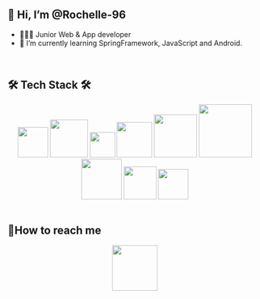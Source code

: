 ## 👋 Hi, I’m @Rochelle-96
- 👩🏻‍💼   Junior Web & App developer
- 🌱 I’m currently learning SpringFramework, JavaScript and Android.
</br>


## 🛠 Tech Stack 🛠
<div align="center">
 <img src="https://img.shields.io/badge/JAVA-007396?style=for-the-badge&logo=java&logoColor=white" width="60px"/> 
 <img src="https://img.shields.io/badge/Spring-6DB33F?style=for-the-badge&logo=Spring&logoColor=white" width="75px"/> 
 <img src="https://img.shields.io/badge/JSP-007396?style=flat-square&logo=java&logoColor=white" width="50px"/>
 <img src="https://img.shields.io/badge/mysql-4479A1?style=for-the-badge&logo=mysql&logoColor=white" width="70px"/> 
 <img src="https://img.shields.io/badge/mariaDB-003545?style=for-the-badge&logo=mariaDB&logoColor=white" width="85px"/>
 <img src="https://img.shields.io/badge/javascript-F7DF1E?style=for-the-badge&logo=javascript&logoColor=black" width="105px"/> 
 <img src="https://img.shields.io/badge/jquery-0769AD?style=for-the-badge&logo=jquery&logoColor=white" width="80px"/>
 <img src="https://img.shields.io/badge/html-E34F26?style=for-the-badge&logo=html5&logoColor=white" width="65px"/> 
 <img src="https://img.shields.io/badge/css-1572B6?style=for-the-badge&logo=css3&logoColor=white" width="60px"/>
</div>
<br>
 
 
 ## 📲How to reach me 
<div align="center">
 <a href="mailto:greatparkhc@gmail.com">
  <img src="https://img.shields.io/badge/Gmail-D14836?style=for-the-badge&logo=gmail" width="90px"/>
 </a>
</div>
<br>


<!---
Rochelle-96/Rochelle-96 is a ✨ special ✨ repository because its `README.md` (this file) appears on your GitHub profile.
You can click the Preview link to take a look at your changes.
--->
